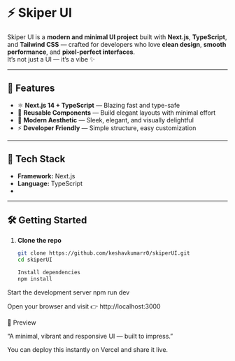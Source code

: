 # ⚡ Skiper UI

Skiper UI is a **modern and minimal UI project** built with **Next.js**, **TypeScript**, and **Tailwind CSS** — crafted for developers who love **clean design**, **smooth performance**, and **pixel-perfect interfaces**.  
It’s not just a UI — it’s a vibe ✨

---

## 🚀 Features

- ⚛️ **Next.js 14 + TypeScript** — Blazing fast and type-safe  
- 🧩 **Reusable Components** — Build elegant layouts with minimal effort  
- 🌙 **Modern Aesthetic** — Sleek, elegant, and visually delightful  
- ⚡ **Developer Friendly** — Simple structure, easy customization  

---

## 🧰 Tech Stack

- **Framework:** Next.js  
- **Language:** TypeScript  
-   

---

## 🛠️ Getting Started

1. **Clone the repo**

   ```bash
   git clone https://github.com/keshavkumarr0/skiperUI.git
   cd skiperUI

   Install dependencies
   npm install
Start the development server
npm run dev

Open your browser and visit 👉 http://localhost:3000


🌈 Preview

“A minimal, vibrant and responsive UI — built to impress.”

You can deploy this instantly on Vercel and share it live.
